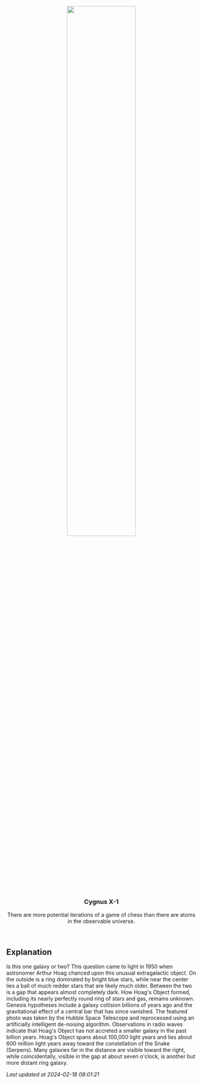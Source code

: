 <p align='center'>
    <img src='https://apod.nasa.gov/apod/image/2402/Hoag_HubbleBlanco_1080.jpg' width='60%' />
    <h3 align="center">Cygnus X-1</h3>
    <p align="center">There are more potential iterations of a game of chess than there are atoms in the observable universe.</p>
</p>
<br/>

Explanation
--
Is this one galaxy or two?  This question came to light in 1950 when astronomer Arthur Hoag chanced upon this unusual extragalactic object.  On the outside is a ring dominated by bright blue stars, while near the center lies a ball of much redder stars that are likely much older.  Between the two is a gap that appears almost completely dark.  How Hoag's Object formed, including its nearly perfectly round ring of stars and gas, remains unknown.  Genesis hypotheses include a galaxy collision billions of years ago and the gravitational effect of a central bar that has since vanished. The featured photo was taken by the Hubble Space Telescope and reprocessed using an artificially intelligent de-noising algorithm.  Observations in radio waves indicate that Hoag's Object has not accreted a smaller galaxy in the past billion years.  Hoag's Object spans about 100,000 light years and lies about 600 million light years away toward the constellation of the Snake (Serpens).  Many galaxies far in the distance are visible toward the right, while coincidentally, visible in the gap at about seven o'clock, is another but more distant ring galaxy.


*Last updated at 2024-02-18 08:01:21*
